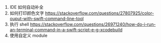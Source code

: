 1. IDE 如何自动补全 
2. 如何打印颜色文字 https://stackoverflow.com/questions/27807925/color-ouput-with-swift-command-line-tool
3. 执行 shell https://stackoverflow.com/questions/26971240/how-do-i-run-an-terminal-command-in-a-swift-script-e-g-xcodebuild
4. 使用自定义 module